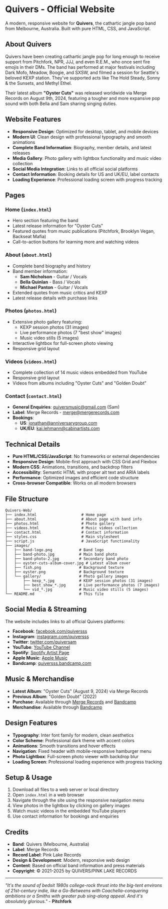 # Quivers - Official Website

A modern, responsive website for **Quivers**, the cathartic jangle pop band from Melbourne, Australia. Built with pure HTML, CSS, and JavaScript.

## About Quivers

Quivers have been creating cathartic jangle pop for long enough to receive support from Pitchfork, NPR, JJJ, and even R.E.M., who once sent fire emojis in their DMs. The band has performed at major festivals including Dark Mofo, Meadow, Boogie, and SXSW, and filmed a session for Seattle's beloved KEXP station. They've supported acts like The Hold Steady, Sonny & the Sunsets, and Methyl Ethel.

Their latest album **"Oyster Cuts"** was released worldwide via Merge Records on August 9th, 2024, featuring a tougher and more expansive pop sound with both Bella and Sam sharing singing duties.

## Website Features

- **Responsive Design**: Optimized for desktop, tablet, and mobile devices
- **Modern UI**: Clean design with professional typography and smooth animations
- **Complete Band Information**: Biography, member details, and latest releases
- **Media Gallery**: Photo gallery with lightbox functionality and music video collection
- **Social Media Integration**: Links to all official social platforms
- **Contact Information**: Booking details for US and UK/EU, label contacts
- **Loading Experience**: Professional loading screen with progress tracking

## Pages

### Home (`index.html`)

- Hero section featuring the band
- Latest release information for "Oyster Cuts"
- Featured quotes from music publications (Pitchfork, Brooklyn Vegan, Backseat Mafia)
- Call-to-action buttons for learning more and watching videos

### About (`about.html`)

- Complete band biography and history
- Band member information:
  - **Sam Nicholson** - Guitar / Vocals
  - **Bella Quinlan** - Bass / Vocals
  - **Michael Panton** - Guitar / Vocals
- Extended quotes from music critics and KEXP
- Latest release details with purchase links

### Photos (`photos.html`)

- Extensive photo gallery featuring:
  - KEXP session photos (31 images)
  - Live performance photos (7 "best show" images)
  - Music video stills (5 images)
- Interactive lightbox for full-screen photo viewing
- Responsive grid layout

### Videos (`videos.html`)

- Complete collection of 14 music videos embedded from YouTube
- Responsive grid layout
- Videos from albums including "Oyster Cuts" and "Golden Doubt"

### Contact (`contact.html`)

- **General Enquiries**: quiversmusic@gmail.com (Sam)
- **Label**: Merge Records - merge@mergerecords.com
- **Bookings**:
  - **US**: jonathan@anniversarygroup.com
  - **UK/EU**: kai.lehmann@cabinartists.com

## Technical Details

- **Pure HTML/CSS/JavaScript**: No frameworks or external dependencies
- **Responsive Design**: Mobile-first approach with CSS Grid and Flexbox
- **Modern CSS**: Animations, transitions, and backdrop filters
- **Accessibility**: Semantic HTML with proper alt text and ARIA labels
- **Performance**: Optimized images and efficient code structure
- **Cross-browser Compatible**: Works on all modern browsers

## File Structure

```
Quivers-Web/
├── index.html                    # Home page
├── about.html                    # About page with band info
├── photos.html                   # Photo gallery
├── videos.html                   # Music videos collection
├── contact.html                  # Contact information
├── styles.css                    # Main stylesheet
├── script.js                     # JavaScript functionality
├── images/
│   ├── band-logo.png            # Band logo
│   ├── band-photo.jpg           # Main band photo
│   ├── band-photo-2.jpg         # Secondary band photo
│   ├── oyster-cuts-album-cover.jpg # Latest album cover
│   ├── fish.png                 # Background texture
│   ├── oyster.png               # Background texture
│   └── gallery/                 # Photo gallery images
│       ├── kexp_*.jpg           # KEXP session photos (31 images)
│       ├── best_show_*.jpg      # Live performance photos (7 images)
│       └── vid_*.jpg            # Music video stills (5 images)
└── README.md                    # This file
```

## Social Media & Streaming

The website includes links to all official Quivers platforms:

- **Facebook**: [facebook.com/quiversss](https://www.facebook.com/quiversss/)
- **Instagram**: [instagram.com/quiversss](https://www.instagram.com/quiversss/)
- **Twitter**: [twitter.com/quiversam](https://twitter.com/quiversam)
- **YouTube**: [YouTube Channel](https://www.youtube.com/channel/UCXb6GA1ei43w3SUmYheLXIg)
- **Spotify**: [Spotify Artist Page](https://open.spotify.com/artist/0YUqHKQEwFgGaDVSaHTS55)
- **Apple Music**: [Apple Music](https://music.apple.com/au/artist/quivers/455208806)
- **Bandcamp**: [quiversss.bandcamp.com](https://quiversss.bandcamp.com/)

## Music & Merchandise

- **Latest Album**: "Oyster Cuts" (August 9, 2024) via Merge Records
- **Previous Album**: "Golden Doubt" (2022)
- **Purchase**: Available through [Merge Records](https://www.mergerecords.com/artist/quivers) and [Bandcamp](https://quiversss.bandcamp.com/)
- **Merchandise**: Available through [Bandcamp](https://quiversss.bandcamp.com/merch)

## Design Features

- **Typography**: Inter font family for modern, clean aesthetics
- **Color Scheme**: Professional dark theme with accent colors
- **Animations**: Smooth transitions and hover effects
- **Navigation**: Fixed header with mobile-responsive hamburger menu
- **Photo Lightbox**: Full-screen photo viewer with backdrop blur
- **Loading Screen**: Professional loading experience with progress tracking

## Setup & Usage

1. Download all files to a web server or local directory
2. Open `index.html` in a web browser
3. Navigate through the site using the responsive navigation menu
4. View photos in the lightbox by clicking on gallery images
5. Watch music videos in the embedded YouTube players
6. Use contact information for bookings and enquiries

## Credits

- **Band**: Quivers (Melbourne, Australia)
- **Label**: Merge Records
- **Record Label**: Pink Lake Records
- **Design & Development**: Modern, responsive web design
- **Content**: Based on official band information and press materials
- **Copyright**: © 2021-2025 by QUIVERS/PINK LAKE RECORDS

---

_"It's the sound of bedsit 1980s college-rock thrust into the big-tent environs of 21st-century indie, like a Go-Betweens with Coachella-conquering ambitions or a Smiths with greater pub sing-along appeal. And it's absolutely glorious."_ - **Pitchfork**
